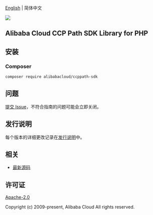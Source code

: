 [English](README.md) | 简体中文

![](https://aliyunsdk-pages.alicdn.com/icons/AlibabaCloud.svg)

## Alibaba Cloud CCP Path SDK Library for PHP

## 安装

### Composer

```bash
composer require alibabacloud/ccppath-sdk
```

## 问题

[提交 Issue](https://github.com/aliyun/aliyun-ccp/issues/new)，不符合指南的问题可能会立即关闭。

## 发行说明

每个版本的详细更改记录在[发行说明](./ChangeLog.txt)中。

## 相关

* [最新源码](https://github.com/aliyun/aliyun-ccp)

## 许可证

[Apache-2.0](http://www.apache.org/licenses/LICENSE-2.0)

Copyright (c) 2009-present, Alibaba Cloud All rights reserved.
